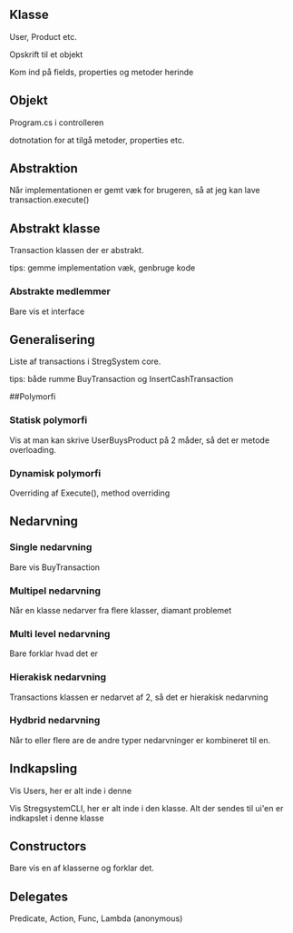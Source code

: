 ## Klasse

User, Product etc.

Opskrift til et objekt

Kom ind på fields, properties og metoder herinde

## Objekt

Program.cs i controlleren

dotnotation for at tilgå metoder, properties etc.

## Abstraktion

Når implementationen er gemt væk for brugeren, så at jeg kan lave transaction.execute()

## Abstrakt klasse

Transaction klassen der er abstrakt.

tips: gemme implementation væk, genbruge kode

### Abstrakte medlemmer

Bare vis et interface

## Generalisering

Liste af transactions i StregSystem core.

tips: både rumme BuyTransaction og InsertCashTransaction

##Polymorfi

### Statisk polymorfi

Vis at man kan skrive UserBuysProduct på 2 måder, så det er metode overloading.

### Dynamisk polymorfi

Overriding af Execute(), method overriding

## Nedarvning

### Single nedarvning

Bare vis BuyTransaction

### Multipel nedarvning

Når en klasse nedarver fra flere klasser, diamant problemet

### Multi level nedarvning

Bare forklar hvad det er

### Hierakisk nedarvning

Transactions klassen er nedarvet af 2, så det er hierakisk nedarvning

### Hydbrid nedarvning

Når to eller flere are de andre typer nedarvninger er kombineret til en.

## Indkapsling

Vis Users, her er alt inde i denne

Vis StregsystemCLI, her er alt inde i den klasse. Alt der sendes til ui'en er indkapslet i denne klasse

## Constructors

Bare vis en af klasserne og forklar det.

## Delegates

Predicate, Action, Func, Lambda (anonymous)


